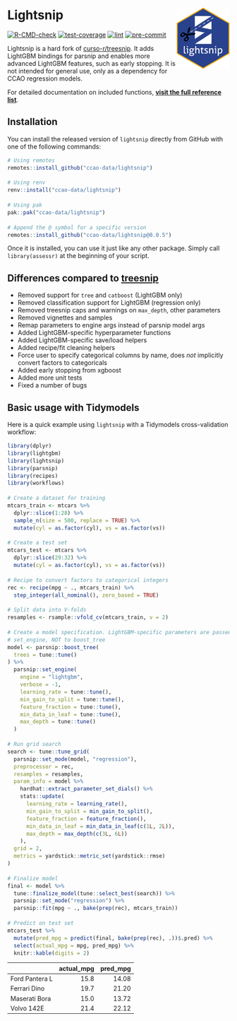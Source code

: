 
<!-- README.md is generated from README.Rmd. Please edit that file -->

# Lightsnip <a href='https://github.com/ccao-data/lightsnip'><img src='man/figures/logo.png' align="right" height="139" /></a>

[![R-CMD-check](https://github.com/ccao-data/lightsnip/actions/workflows/R-CMD-check.yaml/badge.svg)](https://github.com/ccao-data/lightsnip/actions/workflows/R-CMD-check.yaml)
[![test-coverage](https://github.com/ccao-data/lightsnip/actions/workflows/test-coverage.yaml/badge.svg)](https://github.com/ccao-data/lightsnip/actions/workflows/test-coverage.yaml)
[![lint](https://github.com/ccao-data/lightsnip/actions/workflows/lint.yaml/badge.svg)](https://github.com/ccao-data/lightsnip/actions/workflows/lint.yaml)
[![pre-commit](https://github.com/ccao-data/lightsnip/actions/workflows/pre-commit.yaml/badge.svg)](https://github.com/ccao-data/lightsnip/actions/workflows/pre-commit.yaml)

Lightsnip is a hard fork of
[curso-r/treesnip](https://github.com/curso-r/treesnip). It adds
LightGBM bindings for parsnip and enables more advanced LightGBM
features, such as early stopping. It is not intended for general use,
only as a dependency for CCAO regression models.

For detailed documentation on included functions, [**visit the full
reference
list**](https://ccao-data.github.io/lightsnip/reference/index.html).

## Installation

You can install the released version of `lightsnip` directly from GitHub
with one of the following commands:

``` r
# Using remotes
remotes::install_github("ccao-data/lightsnip")

# Using renv
renv::install("ccao-data/lightsnip")

# Using pak
pak::pak("ccao-data/lightsnip")

# Append the @ symbol for a specific version
remotes::install_github("ccao-data/lightsnip@0.0.5")
```

Once it is installed, you can use it just like any other package. Simply
call `library(assessr)` at the beginning of your script.

## Differences compared to [treesnip](https://github.com/curso-r/treesnip)

- Removed support for `tree` and `catboost` (LightGBM only)
- Removed classification support for LightGBM (regression only)
- Removed treesnip caps and warnings on `max_depth`, other parameters
- Removed vignettes and samples
- Remap parameters to engine args instead of parsnip model args
- Added LightGBM-specific hyperparameter functions
- Added LightGBM-specific save/load helpers
- Added recipe/fit cleaning helpers
- Force user to specify categorical columns by name, does *not*
  implicitly convert factors to categoricals
- Added early stopping from xgboost
- Added more unit tests
- Fixed a number of bugs

## Basic usage with Tidymodels

Here is a quick example using `lightsnip` with a Tidymodels
cross-validation workflow:

``` r
library(dplyr)
library(lightgbm)
library(lightsnip)
library(parsnip)
library(recipes)
library(workflows)

# Create a dataset for training
mtcars_train <- mtcars %>%
  dplyr::slice(1:28) %>%
  sample_n(size = 500, replace = TRUE) %>%
  mutate(cyl = as.factor(cyl), vs = as.factor(vs))

# Create a test set
mtcars_test <- mtcars %>%
  dplyr::slice(29:32) %>%
  mutate(cyl = as.factor(cyl), vs = as.factor(vs))

# Recipe to convert factors to categorical integers
rec <- recipe(mpg ~ ., mtcars_train) %>%
  step_integer(all_nominal(), zero_based = TRUE)

# Split data into V-folds
resamples <- rsample::vfold_cv(mtcars_train, v = 2)

# Create a model specification. LightGBM-specific parameters are passed to
# set_engine, NOT to boost_tree
model <- parsnip::boost_tree(
  trees = tune::tune()
) %>%
  parsnip::set_engine(
    engine = "lightgbm",
    verbose = -1,
    learning_rate = tune::tune(),
    min_gain_to_split = tune::tune(),
    feature_fraction = tune::tune(),
    min_data_in_leaf = tune::tune(),
    max_depth = tune::tune()
  )

# Run grid search
search <- tune::tune_grid(
  parsnip::set_mode(model, "regression"),
  preprocessor = rec,
  resamples = resamples,
  param_info = model %>%
    hardhat::extract_parameter_set_dials() %>%
    stats::update(
      learning_rate = learning_rate(),
      min_gain_to_split = min_gain_to_split(),
      feature_fraction = feature_fraction(),
      min_data_in_leaf = min_data_in_leaf(c(1L, 2L)),
      max_depth = max_depth(c(3L, 6L))
    ),
  grid = 2,
  metrics = yardstick::metric_set(yardstick::rmse)
)

# Finalize model
final <- model %>%
  tune::finalize_model(tune::select_best(search)) %>%
  parsnip::set_mode("regression") %>%
  parsnip::fit(mpg ~ ., bake(prep(rec), mtcars_train))

# Predict on test set
mtcars_test %>%
  mutate(pred_mpg = predict(final, bake(prep(rec), .))$.pred) %>%
  select(actual_mpg = mpg, pred_mpg) %>%
  knitr::kable(digits = 2)
```

|                | actual_mpg | pred_mpg |
|:---------------|-----------:|---------:|
| Ford Pantera L |       15.8 |    14.08 |
| Ferrari Dino   |       19.7 |    21.20 |
| Maserati Bora  |       15.0 |    13.72 |
| Volvo 142E     |       21.4 |    22.12 |
